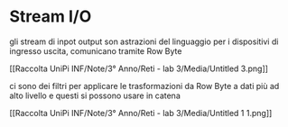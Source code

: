 # Stream I/O

gli stream di inpot output son astrazioni del linguaggio per i dispositivi di ingresso uscita, comunicano tramite Row Byte

[[Raccolta UniPi INF/Note/3° Anno/Reti - lab 3/Media/Untitled 3.png]]

ci sono dei filtri per applicare le trasformazioni da Row Byte a dati più ad alto livello e questi si possono usare in catena

[[Raccolta UniPi INF/Note/3° Anno/Reti - lab 3/Media/Untitled 1 1.png]]
